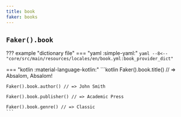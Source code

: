 ```yaml
---
title: book
faker: books
---
```


## `Faker().book`

??? example "dictionary file"
    === "yaml :simple-yaml:"
        ```yaml
        --8<-- "core/src/main/resources/locales/en/book.yml:book_provider_dict"
        ```

=== "kotlin :material-language-kotlin:"
    ```kotlin
    Faker().book.title() // => Absalom, Absalom!

    Faker().book.author() // => John Smith

    Faker().book.publisher() // => Academic Press

    Faker().book.genre() // => Classic
    ```
